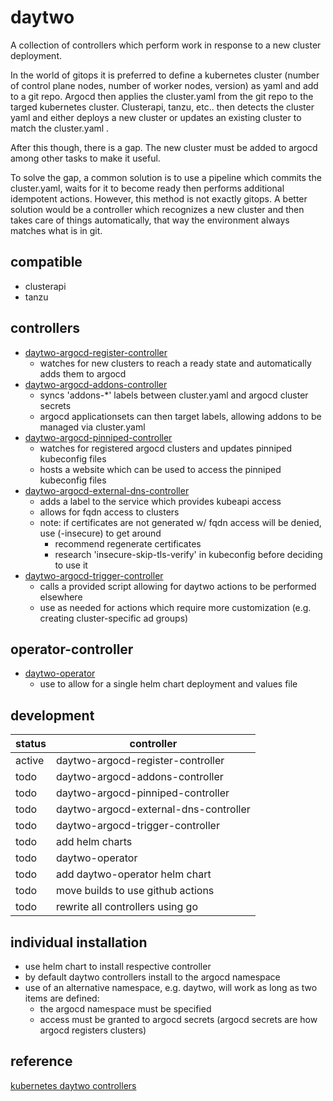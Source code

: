 # daytwo
A collection of controllers which perform work in response to a new cluster deployment.

In the world of gitops it is preferred to define a kubernetes cluster (number of control plane nodes, number of
worker nodes, version) as yaml and add to a git repo.  Argocd then applies the cluster.yaml from the git repo to
the targed kubernetes cluster.  Clusterapi, tanzu, etc.. then detects the cluster yaml and either deploys a new
cluster or updates an existing cluster to match the cluster.yaml .

After this though, there is a gap.  The new cluster must be added to argocd among other tasks to make it useful.

To solve the gap, a common solution is to use a pipeline which commits the cluster.yaml, waits for it to become
ready then performs additional idempotent actions.  However, this method is not exactly gitops.  A better solution
would be a controller which recognizes a new cluster and then takes care of things automatically, that way the
environment always matches what is in git.

## compatible
- clusterapi
- tanzu

## controllers
- [daytwo-argocd-register-controller](https://github.com/lknite/daytwo/tree/main/daytwo-argocd-register-controller)
  - watches for new clusters to reach a ready state and automatically adds them to argocd
- [daytwo-argocd-addons-controller](https://github.com/lknite/daytwo/tree/main/daytwo-argocd-addons-controller)
  - syncs 'addons-*' labels between cluster.yaml and argocd cluster secrets
  - argocd applicationsets can then target labels, allowing addons to be managed via cluster.yaml
- [daytwo-argocd-pinniped-controller](https://github.com/lknite/daytwo/tree/main/daytwo-argocd-pinniped-controller)
  - watches for registered argocd clusters and updates pinniped kubeconfig files
  - hosts a website which can be used to access the pinniped kubeconfig files
- [daytwo-argocd-external-dns-controller](https://github.com/lknite/daytwo/tree/main/daytwo-argocd-external-dns-controller)
  - adds a label to the service which provides kubeapi access
  - allows for fqdn access to clusters
  - note: if certificates are not generated w/ fqdn access will be denied, use (-insecure) to get around
    - recommend regenerate certificates
    - research 'insecure-skip-tls-verify' in kubeconfig before deciding to use it
- [daytwo-argocd-trigger-controller](https://github.com/lknite/daytwo/tree/main/daytwo-argocd-trigger-controller)
  - calls a provided script allowing for daytwo actions to be performed elsewhere
  - use as needed for actions which require more customization (e.g. creating cluster-specific ad groups)

## operator-controller
- [daytwo-operator](https://github.com/lknite/daytwo/tree/main/daytwo-operator)
  - use to allow for a single helm chart deployment and values file

## development
| status | controller                            |
|--------|---------------------------------------|
| active | daytwo-argocd-register-controller     |
| todo   | daytwo-argocd-addons-controller       |
| todo   | daytwo-argocd-pinniped-controller     |
| todo   | daytwo-argocd-external-dns-controller |
| todo   | daytwo-argocd-trigger-controller      |
| todo   | add helm charts                       |
| todo   | daytwo-operator                       |
| todo   | add daytwo-operator helm chart        |
| todo   | move builds to use github actions     |
| todo   | rewrite all controllers using go      |

## individual installation
- use helm chart to install respective controller
- by default daytwo controllers install to the argocd namespace
- use of an alternative namespace, e.g. daytwo, will work as long as two items are defined:
  - the argocd namespace must be specified
  - access must be granted to argocd secrets (argocd secrets are how argocd registers clusters)


## reference ##
[kubernetes daytwo controllers](https://www.travisloyd.xyz/2023/07/08/kubernetes-daytwo-controllers/)

